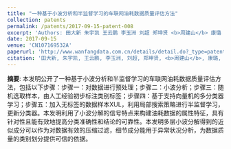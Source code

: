 ```yaml
---
title: "一种基于小波分析和半监督学习的车联网油耗数据质量评估方法"
collection: patents
permalink: /patents/2017-09-15-patent-008
excerpt: 'Authors: 田大新 朱宇凯 王云鹏 李玉洲 刘超 郑坤贤 <b>周建山</b> 康璐 刘文豪'
date: 2017-09-15
venue: 'CN107169532A'
paperurl: 'http://www.wanfangdata.com.cn/details/detail.do?_type=patent&id=CN201710447844.4'
citation: '田大新, 朱宇凯, 王云鹏, 李玉洲, 刘超, 郑坤贤, <b>周建山</b>, 康璐, 刘文豪. (2017). 一种基于小波分析和半监督学习的车联网油耗数据质量评估方法. CN107169532A.'
---
```


**摘要**: 本发明公开了一种基于小波分析和半监督学习的车联网油耗数据质量评估方法，包括以下步骤：步骤一：对数据进行预处理；步骤二：小波分析；步骤三：随机选取样本，由人工经验初步标注类别标签；步骤四：基于支持向量机的多分类器学习；步骤五：加入无标签的数据样本XUL，利用局部搜索策略进行半监督学习，更新分类器。本发明利用了小波分解的信号特点来构建油耗数据的属性特征，具有针对性且能有效地提高分类准确性和结论的可靠性。本发明多层小波分解得到的近似成分可以作为对数据有效的压缩过滤，细节成分能用于异常状况分析，为数据质量的类别划分提供可信的依据。
